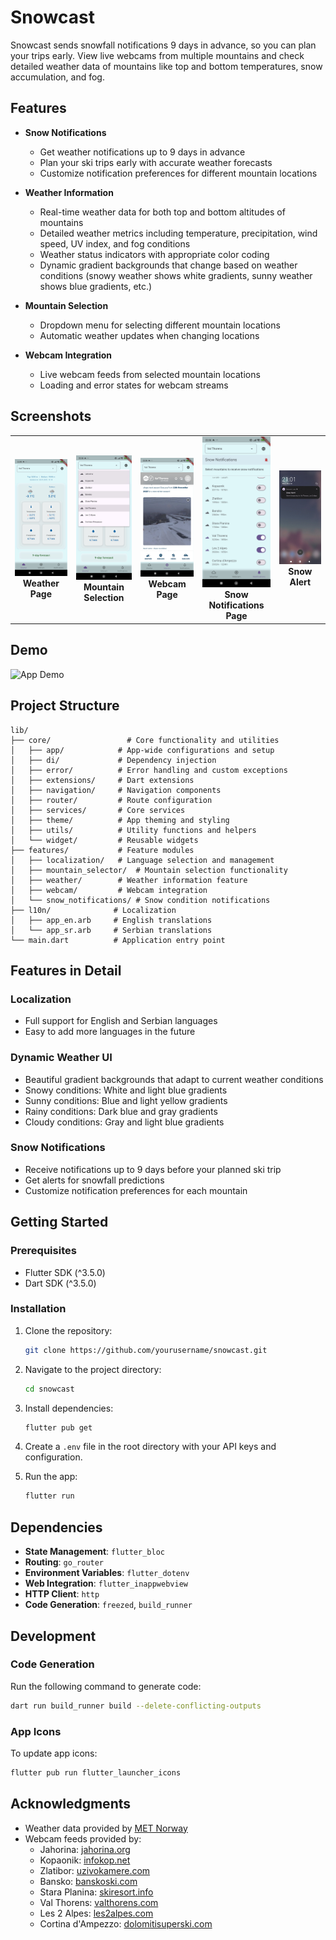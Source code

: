 # Snowcast

Snowcast sends snowfall notifications 9 days in advance, so you can plan your trips early. View live webcams from multiple mountains and check detailed weather data of mountains like top and bottom temperatures, snow accumulation, and fog.

## Features

- **Snow Notifications**
  - Get weather notifications up to 9 days in advance
  - Plan your ski trips early with accurate weather forecasts
  - Customize notification preferences for different mountain locations

- **Weather Information**
  - Real-time weather data for both top and bottom altitudes of mountains
  - Detailed weather metrics including temperature, precipitation, wind speed, UV index, and fog conditions
  - Weather status indicators with appropriate color coding
  - Dynamic gradient backgrounds that change based on weather conditions (snowy weather shows white gradients, sunny weather shows blue gradients, etc.)

- **Mountain Selection**
  - Dropdown menu for selecting different mountain locations
  - Automatic weather updates when changing locations

- **Webcam Integration**
  - Live webcam feeds from selected mountain locations
  - Loading and error states for webcam streams

## Screenshots
<table>
  <tr>
    <td align="center">
      <img src="assets/screenshots/weather_page.jpg" alt="Weather Page" width="200"/>
      <br>
      <b>Weather Page</b>
    </td>
    <td align="center">
      <img src="assets/screenshots/mountain_selection.jpg" alt="Mountain Selection" width="200"/>
      <br>
      <b>Mountain Selection</b>
    </td>
    <td align="center">
      <img src="assets/screenshots/webcam_page.jpg" alt="Webcam Page" width="200"/>
      <br>
      <b>Webcam Page</b>
    </td>
    <td align="center">
      <img src="assets/screenshots/snow_notifications_page.jpg" alt="Snow Notifications Page" width="200"/>
      <br>
      <b>Snow Notifications Page</b>
    </td>
    <td align="center">
      <img src="assets/screenshots/snow_alert.jpg" alt="Snow Alert" width="200"/>
      <br>
      <b>Snow Alert</b>
    </td>
  </tr>
</table>

## Demo
<img src="assets/screenshots/demo.gif" width="350" alt="App Demo"/>

## Project Structure

```
lib/
├── core/                 # Core functionality and utilities
│   ├── app/            # App-wide configurations and setup
│   ├── di/             # Dependency injection
│   ├── error/          # Error handling and custom exceptions
│   ├── extensions/     # Dart extensions
│   ├── navigation/     # Navigation components
│   ├── router/         # Route configuration
│   ├── services/       # Core services
│   ├── theme/          # App theming and styling
│   ├── utils/          # Utility functions and helpers
│   └── widget/         # Reusable widgets
├── features/           # Feature modules
│   ├── localization/   # Language selection and management
│   ├── mountain_selector/  # Mountain selection functionality
│   ├── weather/        # Weather information feature
│   ├── webcam/         # Webcam integration
│   └── snow_notifications/ # Snow condition notifications
├── l10n/              # Localization
│   ├── app_en.arb     # English translations
│   └── app_sr.arb     # Serbian translations
└── main.dart          # Application entry point
```

## Features in Detail

### Localization
- Full support for English and Serbian languages
- Easy to add more languages in the future

### Dynamic Weather UI
- Beautiful gradient backgrounds that adapt to current weather conditions
- Snowy conditions: White and light blue gradients
- Sunny conditions: Blue and light yellow gradients
- Rainy conditions: Dark blue and gray gradients
- Cloudy conditions: Gray and light blue gradients

### Snow Notifications
- Receive notifications up to 9 days before your planned ski trip
- Get alerts for snowfall predictions
- Customize notification preferences for each mountain

## Getting Started

### Prerequisites

- Flutter SDK (^3.5.0)
- Dart SDK (^3.5.0)

### Installation

1. Clone the repository:
   ```bash
   git clone https://github.com/yourusername/snowcast.git
   ```

2. Navigate to the project directory:
   ```bash
   cd snowcast
   ```

3. Install dependencies:
   ```bash
   flutter pub get
   ```

4. Create a `.env` file in the root directory with your API keys and configuration.

5. Run the app:
   ```bash
   flutter run
   ```

## Dependencies

- **State Management**: `flutter_bloc`
- **Routing**: `go_router`
- **Environment Variables**: `flutter_dotenv`
- **Web Integration**: `flutter_inappwebview`
- **HTTP Client**: `http`
- **Code Generation**: `freezed`, `build_runner`

## Development

### Code Generation

Run the following command to generate code:
```bash
dart run build_runner build --delete-conflicting-outputs
```

### App Icons

To update app icons:
```bash
flutter pub run flutter_launcher_icons
```

## Acknowledgments

- Weather data provided by [MET Norway](https://api.met.no/)
- Webcam feeds provided by:
  - Jahorina: [jahorina.org](https://www.jahorina.org)
  - Kopaonik: [infokop.net](https://m.infokop.net)
  - Zlatibor: [uzivokamere.com](https://uzivokamere.com)
  - Bansko: [banskoski.com](https://www.banskoski.com)
  - Stara Planina: [skiresort.info](https://www.skiresort.info)
  - Val Thorens: [valthorens.com](https://www.valthorens.com)
  - Les 2 Alpes: [les2alpes.com](https://www.les2alpes.com)
  - Cortina d'Ampezzo: [dolomitisuperski.com](https://www.dolomitisuperski.com)

